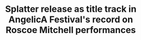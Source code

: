 ---
nota: Fechas en formato YYYY-MM-DD, el slug debe ser el nombre de folder en public/news/. i.e. "public/news/<mi-slug>/imagen.jpg"
published_date: 2020-4-20
slug: splatter-album
showable_date: 4.20.2020
title: Splatter release as title track in AngelicA Festival's record on Roscoe Mitchell performances
image: splatter-album.png
img_width: 550
description: https://www.aaa-angelica.com/aaa/dischi/roscoe-mitchell-splatter/
location: 
---